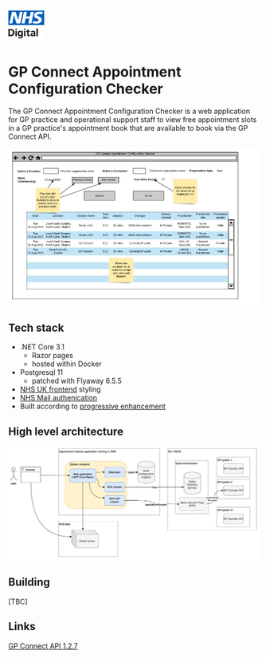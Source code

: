 <img src="documentation/images/logo.png" height=72>

# GP Connect Appointment Configuration Checker

The GP Connect Appointment Configuration Checker is a web application for GP practice and operational support staff to view free appointment slots in a GP practice's appointment book that are available to book via the GP Connect API.

<img src="documentation/images/wireframe.png">

## Tech stack

  - .NET Core 3.1
    - Razor pages
    - hosted within Docker
  - Postgresql 11
    - patched with Flyaway 6.5.5
  - [NHS UK frontend](https://github.com/nhsuk/nhsuk-frontend) styling
  - [NHS Mail authenication](https://s3-eu-west-1.amazonaws.com/comms-mat/Comms-Archive/NHSmail+Single+Sign-on+Technical+Guidance.pdf)
  - Built according to [progressive enhancement](https://www.gov.uk/service-manual/technology/using-progressive-enhancement)

## High level architecture

<img src="documentation/images/gpcacc-high-level-architecture.png">

## Building

[TBC]

## Links

[GP Connect API 1.2.7](https://developer.nhs.uk/apis/gpconnect-1-2-7/)
